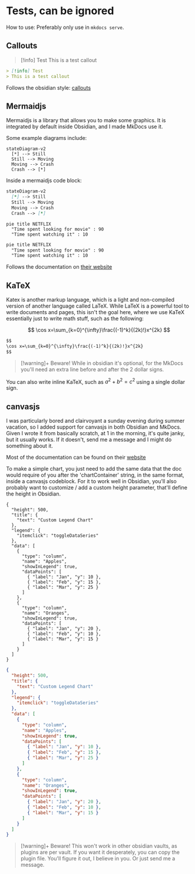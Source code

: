 # Tests, can be ignored

How to use:
Preferably only use in `mkdocs serve`.

## Callouts
> [!info] Test
> This is a test callout

```md
> [!info] Test
> This is a test callout
```

Follows the obsidian style: [callouts](https://help.obsidian.md/callouts)



## Mermaidjs

Mermaidjs is a library that allows you to make some graphics. It is integrated by default inside Obsidian, and I made MkDocs use it.

Some example diagrams include:
```mermaid
stateDiagram-v2
  [*] --> Still
  Still --> Moving
  Moving --> Crash
  Crash --> [*]
```

Inside a mermaidjs code block:
```md
stateDiagram-v2
  [*] --> Still
  Still --> Moving
  Moving --> Crash
  Crash --> [*]
```

```mermaid
pie title NETFLIX
  "Time spent looking for movie" : 90
  "Time spent watching it" : 10
```
```md
pie title NETFLIX
  "Time spent looking for movie" : 90
  "Time spent watching it" : 10
```

Follows the documentation on [their website](https://mermaid.js.org/intro/)

## KaTeX
Katex is another markup language, which is a light and non-compiled version of another language called LaTeX. While LaTeX is a powerful tool to write documents and pages, this isn't the goal here, where we use KaTeX essentially just to write math stuff, such as the following:

$$
\cos x=\sum_{k=0}^{\infty}\frac{(-1)^k}{(2k)!}x^{2k}
$$

```md
$$
\cos x=\sum_{k=0}^{\infty}\frac{(-1)^k}{(2k)!}x^{2k}
$$
```

> [!warning]+ Beware!
> While in obsidian it's optional, for the MkDocs you'll need an extra line before and after the 2 dollar signs.

You can also write inline KaTeX, such as $a^2+b^2=c^2$ using a single dollar sign.

## canvasjs

I was particularly bored and clairvoyant a sunday evening during summer vacation, so I added support for canvasjs in both Obsidian and MkDocs. Given I wrote it from basically scratch, at 1 in the morning, it's quite janky, but it usually works. If it doesn't, send me a message and I might do something about it.

Most of the documentation can be found on their [website](https://canvasjs.com/docs/charts/intro/)

To make a simple chart, you just need to add the same data that the doc would require of you after the 'chartContainer' string, in the same format, inside a canvasjs codeblock. For it to work well in Obsidian, you'll also probably want to customize / add a custom height parameter, that'll define the height in Obsidian. 

```canvasjs
{
  "height": 500,
  "title": {
    "text": "Custom Legend Chart"
  },
  "legend": {
    "itemclick": "toggleDataSeries"
  },
  "data": [
    {
      "type": "column",
      "name": "Apples",
      "showInLegend": true,
      "dataPoints": [
        { "label": "Jan", "y": 10 },
        { "label": "Feb", "y": 15 },
        { "label": "Mar", "y": 25 }
      ]
    },
    {
      "type": "column",
      "name": "Oranges",
      "showInLegend": true,
      "dataPoints": [
        { "label": "Jan", "y": 20 },
        { "label": "Feb", "y": 10 },
        { "label": "Mar", "y": 15 }
      ]
    }
  ]
}
```


```json
{
  "height": 500,
  "title": {
    "text": "Custom Legend Chart"
  },
  "legend": {
    "itemclick": "toggleDataSeries"
  },
  "data": [
    {
      "type": "column",
      "name": "Apples",
      "showInLegend": true,
      "dataPoints": [
        { "label": "Jan", "y": 10 },
        { "label": "Feb", "y": 15 },
        { "label": "Mar", "y": 25 }
      ]
    },
    {
      "type": "column",
      "name": "Oranges",
      "showInLegend": true,
      "dataPoints": [
        { "label": "Jan", "y": 20 },
        { "label": "Feb", "y": 10 },
        { "label": "Mar", "y": 15 }
      ]
    }
  ]
}
```

> [!warning]+ Beware!
> This won't work in other obsidian vaults, as plugins are per vault. If you want it desperately, you can copy the plugin file. You'll figure it out, I believe in you. Or just send me a message.
